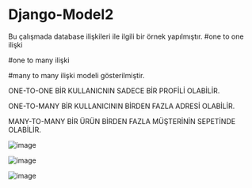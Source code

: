 # Django-Model2
Bu çalışmada database ilişkileri ile ilgili bir örnek yapılmıştır.
#one to one ilişki

#one to many ilişki

#many to many ilişki modeli gösterilmiştir.

ONE-TO-ONE BİR KULLANICNIN SADECE BİR PROFİLİ OLABİLİR.

ONE-TO-MANY BİR KULLANICININ BİRDEN FAZLA ADRESİ OLABİLİR.

 MANY-TO-MANY BİR ÜRÜN BİRDEN FAZLA MÜŞTERİNİN SEPETİNDE OLABİLİR.

![image](https://user-images.githubusercontent.com/108414013/210156885-a63576a8-02a6-441f-a40a-e9985e0cf893.png)

![image](https://user-images.githubusercontent.com/108414013/210156905-e3e24921-3914-4a59-ba24-d75bf0dffcd5.png)


![image](https://user-images.githubusercontent.com/108414013/210156920-aea71767-3178-4f79-946f-4961efca4b07.png)

